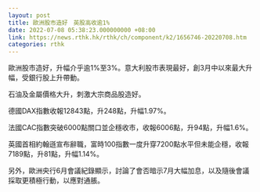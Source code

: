 ```yaml
---
layout: post
title: 歐洲股市造好　英股高收逾1%
date: 2022-07-08 05:38:23.000000000 +08:00
link: https://news.rthk.hk/rthk/ch/component/k2/1656746-20220708.htm
categories: rthk
---
```


歐洲股市造好，升幅介乎逾1%至3%。意大利股市表現最好，創3月中以來最大升幅，受銀行股上升帶動。

石油及金屬價格大升，刺激大宗商品股造好。

德國DAX指數收報12843點，升248點，升幅1.97%。

法國CAC指數突破6000點關口並企穩收市，收報6006點，升94點，升幅1.6%。

英國首相約翰遜宣布辭職，富時100指數一度升穿7200點水平但未能企穩，收報7189點，升81點，升幅1.14%。

另外，歐洲央行6月會議紀錄顯示，討論了會否暗示7月大幅加息，以及隨後會議採取更積極行動，以應對通脹。
